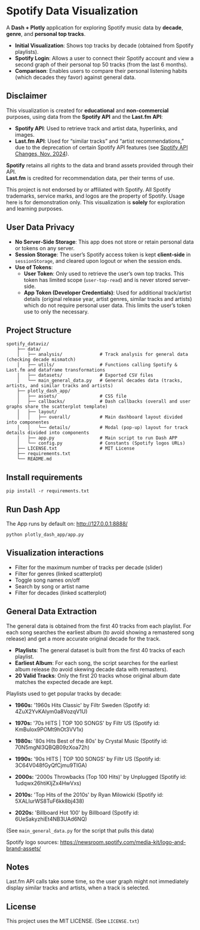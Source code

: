 # Spotify Data Visualization

A **Dash + Plotly** application for exploring Spotify music data by **decade**, 
**genre**, and **personal top tracks**.

- **Initial Visualization**: Shows top tracks by decade (obtained from Spotify playlists).  
- **Spotify Login**: Allows a user to connect their Spotify account and view a second graph 
  of their personal top 50 tracks (from the last 6 months).  
- **Comparison**: Enables users to compare their personal listening habits (which 
  decades they favor) against general data.


## Disclaimer

This visualization is created for **educational** and **non-commercial** purposes, 
using data from the **Spotify API** and the **Last.fm API**:

- **Spotify API**: Used to retrieve track and artist data, hyperlinks, and images.  
- **Last.fm API**: Used for “similar tracks” and “artist recommendations,” due to the 
  deprecation of certain Spotify API features (see [Spotify API Changes, Nov. 2024](https://developer.spotify.com/blog/2024-11-27-changes-to-the-web-api)).

**Spotify** retains all rights to the data and brand assets provided through their API.  
**Last.fm** is credited for recommendation data, per their terms of use.


This project is not endorsed by or affiliated with Spotify. All Spotify trademarks, service marks, 
and logos are the property of Spotify. Usage here is for demonstration only.
This visualization is **solely** for exploration and learning purposes.

## User Data Privacy

- **No Server‐Side Storage**: This app does not store or retain personal data 
or tokens on any server. 
- **Session Storage**: The user’s Spotify access token is kept **client‐side** in `sessionStorage`, 
  and cleared upon logout or when the session ends.
- **Use of Tokens**:
  - **User Token**: Only used to retrieve the user’s own top tracks. 
    This token has limited scope (`user-top-read`) and is never stored server-side.
  - **App Token (Developer Credentials)**: Used for additional track/artist details 
    (original release year, artist genres, similar tracks and artists) which do not require 
    personal user data. This limits the user’s token use to only the necessary.


## Project Structure

    spotify_dataviz/
        ├── data/                  
        │   ├── analysis/              # Track analysis for general data (checking decade mismatch)
        │   ├── utils/                 # Functions calling Spotify & Last.fm and dataframe transformations
        │   ├── datasets/              # Exported CSV files
        │   └── main_general_data.py   # General decades data (tracks, artists, and similar tracks and artists) 
        ├── plotly_dash_app/
        │   ├── assets/                # CSS file
        │   ├── callbacks/             # Dash callbacks (overall and user graphs share the scatterplot template)
        │   ├── layout/
        │   │   ├── overall/           # Main dashboard layout divided into componentes
        │   │   └── details/           # Modal (pop-up) layout for track details divided into components
        │   ├── app.py                 # Main script to run Dash APP
        │   └── config.py              # Constants (Spotify logos URLs)
        ├── LICENSE.txt                # MIT License
        ├── requirements.txt
        └── README.md


## Install requirements

`pip install -r requirements.txt`


## Run Dash App

The App runs by default on: http://127.0.0.1:8888/

`python plotly_dash_app/app.py`


## Visualization interactions

* Filter for the maximum number of tracks per decade (slider)
* Filter for genres (linked scatterplot)
* Toggle song names on/off
* Search by song or artist name
* Filter for decades (linked scatterplot)


## General Data Extraction

The general data is obtained from the first 40 tracks from each playlist. For each
song searches the earliest album (to avoid showing a remastered song release) and
get a more accurate original decade for the track.

* **Playlists**: The general dataset is built from the first 40 tracks of each playlist.
* **Earliest Album**: For each song, the script searches for the earliest album release
(to avoid skewing decade data with remasters).
* **20 Valid Tracks**: Only the first 20 tracks whose original album date matches the
expected decade are kept.

Playlists used to get popular tracks by decade:

- **1960s:** '1960s Hits Classic' by Filtr Sweden (Spotify id: 4ZuX2YvKAlym0a8VozqV1U)

- **1970s:** '70s HITS | TOP 100 SONGS' by Filtr US (Spotify id: KmBulox9POMt9hOt3VV1x)

- **1980s:** '80s Hits Best of the 80s' by Crystal Music (Spotify id: 70N5mgNl3QBQB09zXoa72h)

- **1990s:** '90s HITS | TOP 100 SONGS' by Filtr US (Spotify id: 3C64V048fGyQfCjmu9TIGA)

- **2000s:** '2000s Throwbacks (Top 100 Hits)' by Unplugged (Spotify id: 1udqwx26htiKljZx4HwVxs)

- **2010s:** 'Top Hits of the 2010s' by Ryan Milowicki (Spotify id: 5XALIurWS8TuF6kk8bj438)

- **2020s:** 'Billboard Hot 100' by Billboard (Spotify id: 6UeSakyzhiEt4NB3UAd6NQ)

(See `main_general_data.py` for the script that pulls this data)

Spotify logo sources: https://newsroom.spotify.com/media-kit/logo-and-brand-assets/

## Notes

Last.fm API calls take some time, so the user graph might not immediately display
similar tracks and artists, when a track is selected.

## License

This project uses the MIT LICENSE. (See `LICENSE.txt`)
